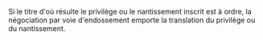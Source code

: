 Si le titre d'où résulte le privilège ou le nantissement inscrit est à ordre, la négociation par voie d'endossement emporte la translation du privilège ou du nantissement.
